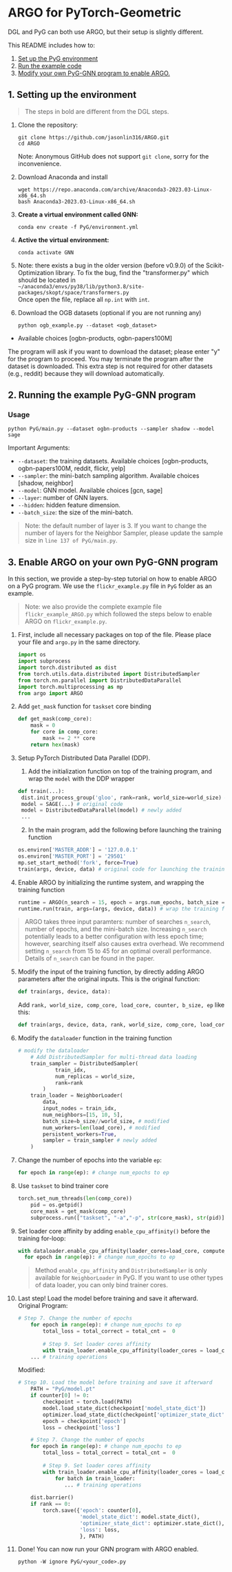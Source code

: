 # ARGO for PyTorch-Geometric

DGL and PyG can both use ARGO, but their setup is slightly different.

This README includes how to:

1. [Set up the PyG environment](#1-setting-up-the-environment)
2. [Run the example code](#2-running-the-example-PyG-GNN-program)
3. [Modify your own PyG-GNN program to enable ARGO.](#3-enable-ARGO-on-your-own-PyG-GNN-program)

## 1. Setting up the environment

> The steps in bold are different from the DGL steps.

1. Clone the repository:

   ```shell
   git clone https://github.com/jasonlin316/ARGO.git
   cd ARGO
   ```

   Note: Anonymous GitHub does not support ```git clone```, sorry for the inconvenience. 

2. Download Anaconda and install

   ```shell
   wget https://repo.anaconda.com/archive/Anaconda3-2023.03-Linux-x86_64.sh
   bash Anaconda3-2023.03-Linux-x86_64.sh
   ```

3. **Create a virtual environment called GNN:**

   ```shell
   conda env create -f PyG/environment.yml
   ```

4. **Active the virtual environment:**

   ```shell
   conda activate GNN
   ```

5. Note: there exists a bug in the older version (before v0.9.0) of the Scikit-Optimization library. 
   To fix the bug, find the "transformer.py" which should be located in  
   ```~/anaconda3/envs/py38/lib/python3.8/site-packages/skopt/space/transformers.py```  
   Once open the file, replace all ```np.int``` with ```int```.

6. Download the OGB datasets (optional if you are not running any)

   ```shell
   python ogb_example.py --dataset <ogb_dataset>
   ```

- Available choices [ogbn-products, ogbn-papers100M]  

The program will ask if you want to download the dataset; please enter "y" for the program to proceed. You may terminate the program after the dataset is downloaded.
This extra step is not required for other datasets (e.g., reddit) because they will download automatically. 

## 2. Running the example PyG-GNN program

### Usage

  ```shell
python PyG/main.py --dataset ogbn-products --sampler shadow --model sage
  ```

  Important Arguments: 

  - `--dataset`: the training datasets. Available choices [ogbn-products, ogbn-papers100M, reddit, flickr, yelp]
  - `--sampler`: the mini-batch sampling algorithm. Available choices [shadow, neighbor]
  - `--model`: GNN model. Available choices [gcn, sage]
  - `--layer`: number of GNN layers.
  - `--hidden`: hidden feature dimension.
  - `--batch_size`: the size of the mini-batch.

>  Note: the default number of layer is 3. If you want to change the number of layers for the Neighbor Sampler, please update the sample size in ```line 137 of PyG/main.py```.



## 3. Enable ARGO on your own PyG-GNN program

In this section, we provide a step-by-step tutorial on how to enable ARGO on a PyG program. We use the ```flickr_example.py``` file in `PyG` folder as an example.  

>  Note: we also provide the complete example file ```flickr_example_ARGO.py``` which followed the steps below to enable ARGO on ```flickr_example.py```.

1. First, include all necessary packages on top of the file. Please place your file and ```argo.py``` in the same directory.

   ```python
   import os
   import subprocess
   import torch.distributed as dist
   from torch.utils.data.distributed import DistributedSampler
   from torch.nn.parallel import DistributedDataParallel
   import torch.multiprocessing as mp
   from argo import ARGO
   ```

2.  Add `get_mask` function for `taskset` core binding

      ```python
      def get_mask(comp_core):
          mask = 0
          for core in comp_core:
              mask += 2 ** core
          return hex(mask)
      ```

3. Setup PyTorch Distributed Data Parallel (DDP). 

   1. Add the initialization function on top of the training program, and wrap the ```model``` with the DDP wrapper

    ```python
   def train(...):
     dist.init_process_group('gloo', rank=rank, world_size=world_size) # newly added
     model = SAGE(...) # original code
     model = DistributedDataParallel(model) # newly added
     ...
    ```

   2. In the main program, add the following before launching the training function

    ```python
   os.environ['MASTER_ADDR'] = '127.0.0.1'
   os.environ['MASTER_PORT'] = '29501'
   mp.set_start_method('fork', force=True)
   train(args, device, data) # original code for launching the training function
    ```

4. Enable ARGO by initializing the runtime system, and wrapping the training function

   ```python
   runtime = ARGO(n_search = 15, epoch = args.num_epochs, batch_size = args.batch_size) #initialization
   runtime.run(train, args=(args, device, data)) # wrap the training function
   ```

>  ARGO takes three input paramters: number of searches ```n_search```, number of epochs, and the mini-batch size. Increasing ```n_search``` potentially leads to a better configuration with less epoch time; however, searching itself also causes extra overhead. We recommend setting ```n_search``` from 15 to 45 for an optimal overall performance. Details of ```n_search``` can be found in the paper.

5. Modify the input of the training function, by directly adding ARGO parameters after the original inputs.
   This is the original function:

   ```python
   def train(args, device, data):
   ```

   Add ```rank, world_size, comp_core, load_core, counter, b_size, ep``` like this:

   ```python
   def train(args, device, data, rank, world_size, comp_core, load_core, counter, b_size, ep):
   ```

6. Modify the ```dataloader``` function in the training function

   ```python
   # modify the dataloader
       # Add DistributedSampler for multi-thread data loading
       train_sampler = DistributedSampler(
               train_idx,
               num_replicas = world_size,
               rank=rank
           ) 
       train_loader = NeighborLoader(
           data,
           input_nodes = train_idx,
           num_neighbors=[15, 10, 5],
           batch_size=b_size//world_size, # modified
           num_workers=len(load_core), # modified
           persistent_workers=True,
           sampler = train_sampler # newly added
       )
   ```

7. Change the number of epochs into the variable ```ep```: 

   ```python
   for epoch in range(ep): # change num_epochs to ep
   ```

   

8. Use `taskset` to bind trainer core

   ```python
   torch.set_num_threads(len(comp_core))
       pid = os.getpid()
       core_mask = get_mask(comp_core)
       subprocess.run(["taskset", "-a","-p", str(core_mask), str(pid)])
   ```

9. Set loader core affinity by adding ```enable_cpu_affinity()``` before the training for-loop:

   ```python
   with dataloader.enable_cpu_affinity(loader_cores=load_core, compute_cores=comp_core): 
     for epoch in range(ep): # change num_epochs to ep
   ```

   > Method `enable_cpu_affinity`  and `DistributedSampler` is only available for `NeighborLoader` in PyG. If you want to use other types of data loader, you can only bind trainer cores.  

10. Last step! Load the model before training and save it afterward.  
    Original Program:

    ```python
    # Step 7. Change the number of epochs
        for epoch in range(ep): # change num_epochs to ep
            total_loss = total_correct = total_cnt =  0
            
            # Step 9. Set loader cores affinity
            with train_loader.enable_cpu_affinity(loader_cores = load_core): # set loader cores
        ... # training operations
    ```

    Modified:

    ```python
    # Step 10. Load the model before training and save it afterward
        PATH = "PyG/model.pt"
        if counter[0] != 0:
            checkpoint = torch.load(PATH)
            model.load_state_dict(checkpoint['model_state_dict'])
            optimizer.load_state_dict(checkpoint['optimizer_state_dict'])
            epoch = checkpoint['epoch']
            loss = checkpoint['loss']
    
        # Step 7. Change the number of epochs
        for epoch in range(ep): # change num_epochs to ep
            total_loss = total_correct = total_cnt =  0
            
            # Step 9. Set loader cores affinity
            with train_loader.enable_cpu_affinity(loader_cores = load_core): # set loader cores
                for batch in train_loader:
                   ... # training operations
                
        dist.barrier()
        if rank == 0:
            torch.save({'epoch': counter[0],
                        'model_state_dict': model.state_dict(),
                        'optimizer_state_dict': optimizer.state_dict(),
                        'loss': loss,
                        }, PATH)
    
    ```

11. Done! You can now run your GNN program with ARGO enabled.

      ```shell
    python -W ignore PyG/<your_code>.py
      ```
